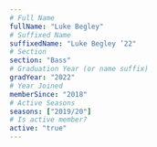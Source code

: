 ```yaml
---
# Full Name
fullName: "Luke Begley"
# Suffixed Name
suffixedName: "Luke Begley ’22"
# Section
section: "Bass"
# Graduation Year (or name suffix)
gradYear: "2022"
# Year Joined
memberSince: "2018"
# Active Seasons
seasons: ["2019/20"]
# Is active member?
active: "true"
---
```


